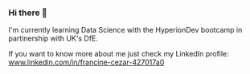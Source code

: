 ### Hi there 👋

I'm currently learning Data Science with the HyperionDev bootcamp in partinership with UK's DfE.

If you want to know more about me just check my LinkedIn profile: www.linkedin.com/in/francine-cezar-427017a0

<!--
**FrancineCezar/FrancineCezar** is a ✨ _special_ ✨ repository because its `README.md` (this file) appears on your GitHub profile.

Here are some ideas to get you started:

- 🔭 I’m currently working on ...
- 🌱 I’m currently learning ...
- 👯 I’m looking to collaborate on ...
- 🤔 I’m looking for help with ...
- 💬 Ask me about ...
- 📫 How to reach me: ...
- 😄 Pronouns: ...
- ⚡ Fun fact: ...
-->

